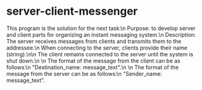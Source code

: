 # server-client-messenger
This program is the solution for the next task:\n
Purpose: to develop server and client parts for organizing an instant messaging system.\n
Description: The server receives messages from clients and transmits them to the addressee.\n
When connecting to the server, clients provide their name (string).\n\n
The client remains connected to the server until the system is shut down.\n
\n
The format of the message from the client can be as follows:\n
"Destination_name: message_text".\n
\n
The format of the message from the server can be as follows:\n
"Sender_name: message_text".
